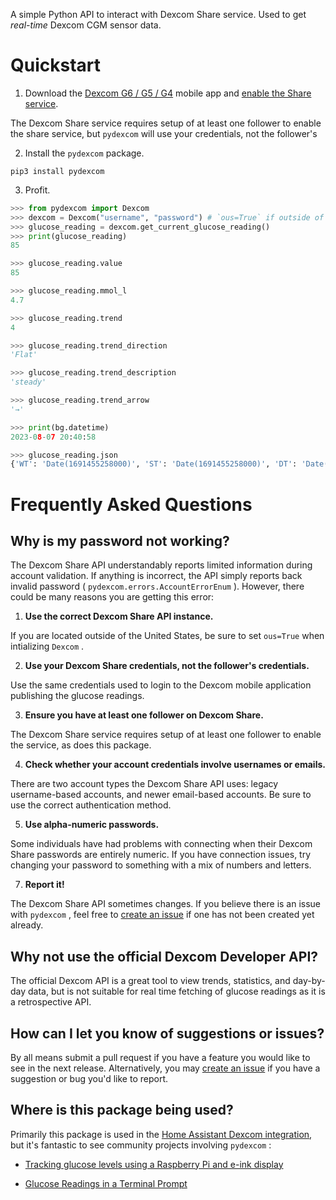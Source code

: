 A simple Python API to interact with Dexcom Share service. Used to get *real-time* Dexcom CGM sensor data.

# Quickstart
1. Download the [Dexcom G6 / G5 / G4](https://www.dexcom.com/apps) mobile app and [enable the Share service](https://provider.dexcom.com/education-research/cgm-education-use/videos/setting-dexcom-share-and-follow).

The Dexcom Share service requires setup of at least one follower to enable the share service, but `pydexcom` will use your credentials, not the follower's

2. Install the `pydexcom` package.

 `pip3 install pydexcom`

3. Profit.

```python
>>> from pydexcom import Dexcom
>>> dexcom = Dexcom("username", "password") # `ous=True` if outside of US
>>> glucose_reading = dexcom.get_current_glucose_reading()
>>> print(glucose_reading)
85

>>> glucose_reading.value
85

>>> glucose_reading.mmol_l
4.7

>>> glucose_reading.trend
4

>>> glucose_reading.trend_direction
'Flat'

>>> glucose_reading.trend_description
'steady'

>>> glucose_reading.trend_arrow
'→'

>>> print(bg.datetime)
2023-08-07 20:40:58

>>> glucose_reading.json
{'WT': 'Date(1691455258000)', 'ST': 'Date(1691455258000)', 'DT': 'Date(1691455258000-0400)', 'Value': 85, 'Trend': 'Flat'}
```

# Frequently Asked Questions

## Why is my password not working?

The Dexcom Share API understandably reports limited information during account validation. If anything is incorrect, the API simply reports back invalid password ( `pydexcom.errors.AccountErrorEnum` ). However, there could be many reasons you are getting this error:

1. **Use the correct Dexcom Share API instance.**

If you are located outside of the United States, be sure to set `ous=True` when intializing `Dexcom` .

2. **Use your Dexcom Share credentials, not the follower's credentials.**

Use the same credentials used to login to the Dexcom mobile application publishing the glucose readings.

3. **Ensure you have at least one follower on Dexcom Share.**

The Dexcom Share service requires setup of at least one follower to enable the service, as does this package.

4. **Check whether your account credentials involve usernames or emails.**

There are two account types the Dexcom Share API uses: legacy username-based accounts, and newer email-based accounts. Be sure to use the correct authentication method.

5. **Use alpha-numeric passwords.**

Some individuals have had problems with connecting when their Dexcom Share passwords are entirely numeric. If you have connection issues, try changing your password to something with a mix of numbers and letters.

7. **Report it!**

The Dexcom Share API sometimes changes. If you believe there is an issue with `pydexcom` , feel free to [create an issue](https://github.com/gagebenne/pydexcom/issues/new) if one has not been created yet already.

## Why not use the official Dexcom Developer API?

The official Dexcom API is a great tool to view trends, statistics, and day-by-day data, but is not suitable for real time fetching of glucose readings as it is a retrospective API.

## How can I let you know of suggestions or issues?

By all means submit a pull request if you have a feature you would like to see in the next release. Alternatively, you may [create an issue](https://github.com/gagebenne/pydexcom/issues/new) if you have a suggestion or bug you'd like to report.

## Where is this package being used?

Primarily this package is used in the [Home Assistant Dexcom integration](https://www.home-assistant.io/integrations/dexcom/), but it's fantastic to see community projects involving `pydexcom` :

* [Tracking glucose levels using a Raspberry Pi and e-ink display](https://www.tomshardware.com/news/raspberry-project-diy-dexcom-glucose-tracker)

* [Glucose Readings in a Terminal Prompt](https://harthoover.com/glucose-readings-in-a-terminal-prompt/)
